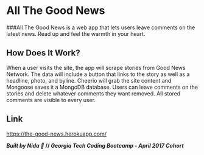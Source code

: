 #  All The Good News 
###All The Good News is a web app that lets users leave comments on the latest news. Read up and feel the warmth in your heart. 

## How Does It Work?
When a user visits the site, the app will scrape stories from Good News Network. The data will include a button that links to the story as well as a headline, photo, and byline. Cheerio will grab the site content and Mongoose saves it a MongoDB database. Users can leave comments on the stories and delete whatever comments they want removed. All stored comments are visible to every user.

## Link
https://the-good-news.herokuapp.com/


__*Built by Nida :100:* // *Georgia Tech Coding Bootcamp - April 2017 Cohort*__

